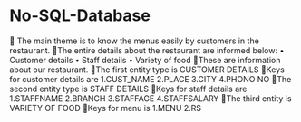 # No-SQL-Database
 The main theme is  to know the menus easily by customers in the restaurant.
The entire details about the restaurant are informed below:
              • Customer details
              • Staff details
              • Variety of food 
These are information about our restaurant.
The first entity type is
     CUSTOMER DETAILS
       Keys for customer details are 
           1.CUST_NAME
           2.PLACE
           3.CITY 
           4.PHONO NO
The second entity type is 
    STAFF DETAILS
     Keys for staff details are
           1.STAFFNAME 
           2.BRANCH 
           3.STAFFAGE
           4.STAFFSALARY
The third entity is
    VARIETY OF FOOD
       Keys for menu is
          1.MENU 
          2.RS 
